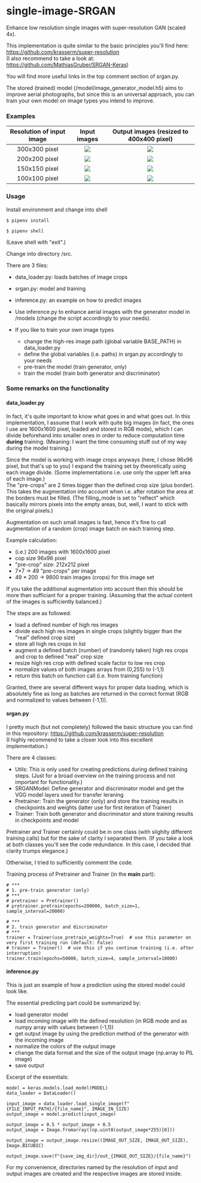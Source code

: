 # single-image-SRGAN
Enhance low resolution single images with super-resolution GAN (scaled 4x).    

This implementation is quite similar to the basic principles you'll find here: https://github.com/krasserm/super-resolution    
(I also recommend to take a look at: https://github.com/MathiasGruber/SRGAN-Keras)    

You will find more useful links in the top comment section of srgan.py.

The stored (trained) model (/model/image_generator_model.h5) aims to improve aerial photographs, but since this is an universal approach, you can train your own model on image types you intend to improve.  


### Examples
Resolution of input image  |  Input images             |  Output images (resized to 400x400 pixel)
:-------------------------:|:-------------------------:|:-------------------------:
300x300 pixel              |![](readme_images/input_300.png) |  ![](readme_images/output_300.png)
200x200 pixel              |![](readme_images/input_200.png) |  ![](readme_images/output_200.png)
150x150 pixel              |![](readme_images/input_150.png) |  ![](readme_images/output_150.png)
100x100 pixel              |![](readme_images/input_100.png) |  ![](readme_images/output_100.png)


### Usage
Install environment and change into shell
```
$ pipenv install
```
```
$ pipenv shell
```
(Leave shell with "exit".)    

Change into directory /src.    

There are 3 files:
- data_loader.py: loads batches of image crops
- srgan.py: model and training
- inference.py: an example on how to predict images

- Use inference.py to enhance aerial images with the generator model in /models (change the script accordingly to your needs).
- If you like to train your own image types
    - change the high-res image path (global variable BASE_PATH) in data_loader.py
    - define the global variables (i.e. paths) in srgan.py accordingly to your needs
    - pre-train the model (train generator, only)
    - train the model (train both generator and discriminator)


### Some remarks on the functionality
#### data_loader.py
In fact, it's quite important to know what goes in and what goes out. In this implementation, I assume that I work with quite big images (in fact, the ones I use are 1600x1600 pixel, loaded and stored in RGB mode), which I can divide beforehand into smaller ones in order to reduce computation time **during** training. (Meaning: I want the time consuming stuff out of my way during the model training.)    

Since the model is working with image crops anyways (here, I chose 96x96 pixel, but that's up to you) I expand the training set by theoretically using each image divide. (Some implementations i.e. use only the upper left area of each image.)    
The "pre-crops" are 2 times bigger than the defined crop size (plus border). This takes the augmentation into account when i.e. after rotation the area at the borders must be filled. (The filling_mode is set to "reflect" which basically mirrors pixels into the empty areas, but, well, I want to stick with the original pixels.)    

Augmentation on such small images is fast, hence it's fine to call augmentation of a random (crop) image batch on each training step.

Example calculation:
- (i.e.) 200 images with 1600x1600 pixel
- cop size 96x96 pixel
- "pre-crop" size: 212x212 pixel
- 7*7 -> 49 "pre-crops" per image
- 49 * 200 -> 9800 train images (crops) for this image set

If you take the additional augmentation into account then this should be more than sufficiant for a proper training. (Assuming that the actual content of the images is sufficiently balanced.)

The steps are as followed:
- load a defined number of high res images
- divide each high res images in single crops (slightly bigger than the "real" defined crop size)
- store all high res crops in list
- augment a defined batch (number) of (randomly taken) high res crops and crop to defined "real" crop size
- resize high res crop with defined scale factor to low res crop
- normalize values of both images arrays from (0,255) to (-1,1)
- return this batch on function call (i.e. from training function)

Granted, there are several different ways for proper data loading, which is absolutely fine as long as batches are returned in the correct format (RGB and normalized to values between (-1,1)).


#### srgan.py
I pretty much (but not completely) followed the basic structure you can find in this repository: https://github.com/krasserm/super-resolution    
(I highly recommend to take a closer look into this excellent implementation.)    

There are 4 classes:
- Utils: This is only used for creating predictions during defined training steps. (Just for a broad overview on the training process and not important for functionality.)
- SRGANModel: Define generator and discriminator model and get the VGG model layers used for transfer leraning
- Pretrainer: Train the generator (only) and store the training results in checkpoints and weights (latter use for first iteration of Trainer)
- Trainer: Train both generator and discriminator and store training results in checkpoints and model

Pretrainer and Trainer certainly could be in one class (with slighlty different training calls) but for the sake of clarity I separated them. (If you take a look at both classes you'll see the code redundance. In this case, I decided that clarity trumps elegance.)    

Otherwise, I tried to sufficiently comment the code.

Training process of Pretrainer and Trainer (in the __main__ part):
```
# ***
# 1. pre-train generator (only)
# ***
# pretrainer = Pretrainer()
# pretrainer.pretrain(epochs=200000, batch_size=1, sample_interval=20000)

# ***
# 2. train generator and discriminator
# ***
trainer = Trainer(use_pretrain_weights=True)  # use this parameter on very first training run (default: False)
# trainer = Trainer()  # use this if you continue training (i.e. after interruption)
trainer.train(epochs=50000, batch_size=4, sample_interval=10000)
```


#### inference.py
This is just an example of how a prediction using the stored model could look like.    
   
The essential predicting part could be summarized by:
- load generator model
- load incoming image with the defined resolution (in RGB mode and as numpy array with values between (-1,1))
- get output image by using the prediction method of the generator with the incoming image
- normalize the colors of the output image
- change the data format and the size of the output image (np.array to PIL image)
- save output

Excerpt of the essentials:
```
model = keras.models.load_model(MODEL)
data_loader = DataLoader()

input_image = data_loader.load_single_image(f"{FILE_INPUT_PATH}/{file_name}", IMAGE_IN_SIZE)
output_image = model.predict(input_image)

output_image = 0.5 * output_image + 0.5
output_image = Image.fromarray((np.uint8(output_image*255)[0]))

output_image = output_image.resize((IMAGE_OUT_SIZE, IMAGE_OUT_SIZE), Image.BICUBIC)

output_image.save(f"{save_img_dir}/out_{IMAGE_OUT_SIZE}/{file_name}")
```

For my convenience, directories named by the resolution of input and output images are created and the respective images are stored inside. 

